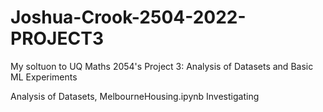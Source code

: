 # Joshua-Crook-2504-2022-PROJECT3
My soltuon to UQ Maths 2054's Project 3: Analysis of Datasets and Basic ML Experiments

Analysis of Datasets,
  MelbourneHousing.ipynb
  Investigating 
